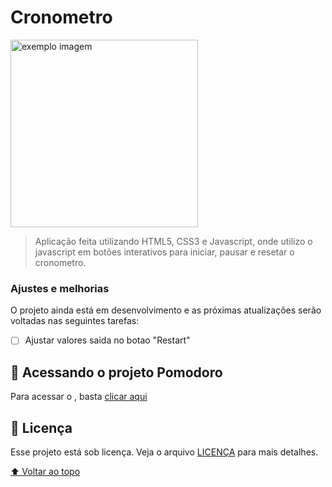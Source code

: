# Cronometro

<img src="images/imgFinal.png" alt="exemplo imagem" style="height: 300px;">

> Aplicação feita utilizando HTML5, CSS3 e Javascript, onde utilizo o javascript em botões interativos para iniciar, pausar e resetar o cronometro.

### Ajustes e melhorias

O projeto ainda está em desenvolvimento e as próximas atualizações serão voltadas nas seguintes tarefas:

- [ ] Ajustar valores saida no botao  "Restart"

## 🚀 Acessando o projeto Pomodoro

Para acessar o <Cronometro>, basta [clicar aqui](https://cronometro-gules.vercel.app/)

## 📝 Licença

Esse projeto está sob licença. Veja o arquivo [LICENÇA](LICENSE.md) para mais detalhes.

[⬆ Voltar ao topo](#Cronometro)<br>
